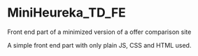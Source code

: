# MiniHeureka_TD_FE
Front end part of a minimized version of a offer comparison site

A simple front end part with only plain JS, CSS and HTML used.
